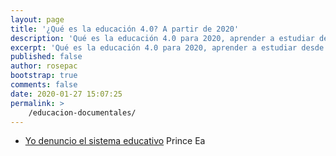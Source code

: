 ```yaml
---
layout: page
title: '¿Qué es la educación 4.0? A partir de 2020'
description: 'Qué es la educación 4.0 para 2020, aprender a estudiar desde casa y sin ayuda de profesores'
excerpt: 'Qué es la educación 4.0 para 2020, aprender a estudiar desde casa y sin ayuda de profesores'
published: false
author: rosepac
bootstrap: true
comments: false
date: 2020-01-27 15:07:25
permalink: >
    /educacion-documentales/
---
```


* [Yo denuncio el sistema educativo](/reflexion-yo-denuncio-al-sistema-educativo/)	Prince Ea